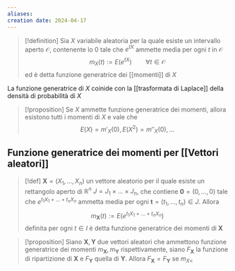 ```yaml
---
aliases: 
creation date: 2024-04-17
---
```


>[!definition]
>Sia $X$ variabile aleatoria per la quale esiste un intervallo aperto $\mathcal{O}$, contenente lo $0$ tale che $e^{tX}$ ammette media per ogni $t$ in $\mathcal{O}$
>$$m_{X}(t) := E(e^{tX})\qquad \forall t \in \mathcal{O}$$
>ed è detta funzione generatrice dei [[momenti]] di $X$

La funzione generatrice di $X$ coinide con la [[trasformata di Laplace]] della densità di probabilità di $X$


>[!proposition]
>Se $X$ ammette funzione generatrice dei momenti, allora esistono tutti i momenti di $X$ e vale che
>$$ E(X) = m'_{X}(0), E(X^2) = m''_{X}(0),\dots $$


## Funzione generatrice dei momenti per [[Vettori aleatori]]

>[!def]
>$\mathbf{X}=(X_{1},\dots,X_{n})$ un vettore aleatorio per il quale esiste un rettangolo aperto di $\mathbb{R}^n\ J = J_{1} \times\dots \times J_{n}$, che contiene $\mathbf{0}=(0,\dots,0)$ tale che $e^{t_{1}X_{1} + \dots+t_{n}X_{n}}$ ammetta media per ogni $\mathbf{t}=(t_{1},\dots,t_{n}) \in J$. Allora
>$$m_{\mathbf{X}}(t) := E(e^{t_{1}X_{1} + \dots + t_{n}X_{n}})$$ 
>definita per ogni $t \in I$ è detta funzione generatrice dei momenti di $\mathbf{X}$

>[!proposition]
>Siano $\mathbf{X},\mathbf{Y}$ due vettori aleatori che ammettono funzione generatrice dei momenti $m_{\mathbf{X}},m_{\mathbf{Y}}$ rispettivamente, siano $F_{\mathbf{X}}$ la funzione di ripartizione di $\mathbf{X}$ e $F_{\mathbf{Y}}$ quella di $\mathbf{Y}$. Allora $F_{\mathbf{X}}=F_{\mathbf{Y}}$ se $m_{X<}$